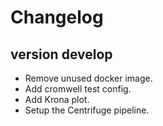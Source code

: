 Changelog
==========

<!--
Newest changes should be on top.

This document is user facing. Please word the changes in such a way
that users understand how the changes affect the new version.
-->

version develop
---------------------------
+ Remove unused docker image.
+ Add cromwell test config.
+ Add Krona plot.
+ Setup the Centrifuge pipeline.
